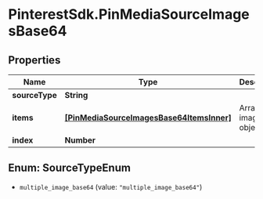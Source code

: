 # PinterestSdk.PinMediaSourceImagesBase64

## Properties

Name | Type | Description | Notes
------------ | ------------- | ------------- | -------------
**sourceType** | **String** |  | [optional] 
**items** | [**[PinMediaSourceImagesBase64ItemsInner]**](PinMediaSourceImagesBase64ItemsInner.md) | Array with image objects. | 
**index** | **Number** |  | [optional] 



## Enum: SourceTypeEnum


* `multiple_image_base64` (value: `"multiple_image_base64"`)




